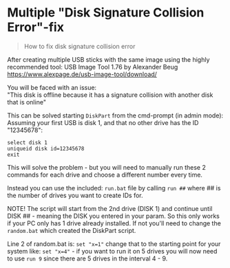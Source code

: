 # Multiple "Disk Signature Collision Error"-fix
> How to fix disk signature collision error

After creating multiple USB sticks with the same image using the highly recommended tool: 
USB Image Tool 1.76  by Alexander Beug  
https://www.alexpage.de/usb-image-tool/download/  

You will be faced with an issue:  
"This disk is offline because it has a signature collision with another disk that is online"   

This can be solved starting ```DiskPart``` from the cmd-prompt (in admin mode):
Assuming your first USB is disk 1, and that no other drive has the ID "12345678":

```
select disk 1   
uniqueid disk id=12345678  
exit
```

This will solve the problem - but you will need to manually run these 2 commands for each drive and choose a different number every time.  

Instead you can use the included: ```run.bat``` file by calling ```run ##``` where ## is the number of drives you want to create IDs for.  

NOTE! The script will start from the 2nd drive (DISK 1) and continue until DISK ## - meaning the DISK you entered in your param.  So this only works if  your PC only has 1 drive already installed.  If not you'll need to change the ```random.bat``` which created the DiskPart script. 

Line 2 of random.bat is: ```set "x=1"``` change that to the starting point for your system like: ```set "x=4"``` - if you want to run it on 5 drives you will now need to use ```run 9``` since there are 5 drives in the interval 4 - 9.  
